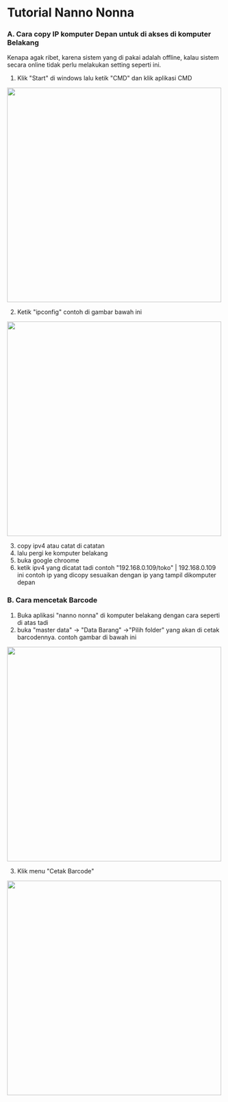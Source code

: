 # Tutorial Nanno Nonna
### A. Cara copy IP komputer Depan untuk di akses di komputer Belakang
Kenapa agak ribet, karena sistem yang di pakai adalah offline, kalau sistem secara online tidak perlu melakukan setting seperti ini.
1. Klik "Start" di windows lalu ketik "CMD" dan klik aplikasi CMD
<img src="https://gitlab.com/guru-ahli1/tutorial-nanno-nonna/-/raw/main/gambar/n-1.png" width="500">


2. Ketik "ipconfig" contoh di gambar bawah ini
<img src="https://gitlab.com/guru-ahli1/tutorial-nanno-nonna/-/raw/main/gambar/N2.png" width="500">

3. copy ipv4 atau catat di catatan
4. lalu pergi ke komputer belakang
5. buka google chroome
7. ketik ipv4 yang dicatat tadi contoh "192.168.0.109/toko" | 192.168.0.109 ini contoh ip yang dicopy sesuaikan dengan ip yang tampil dikomputer depan


### B. Cara mencetak Barcode
1. Buka aplikasi "nanno nonna" di komputer belakang dengan cara seperti di atas tadi
2. buka "master data" -> "Data Barang" ->"Pilih folder" yang akan di cetak barcodennya. contoh gambar di bawah ini
<img src="https://gitlab.com/guru-ahli1/tutorial-nanno-nonna/-/raw/main/gambar/n3.png" width="500">

3. Klik menu "Cetak Barcode"
<img src="https://gitlab.com/guru-ahli1/tutorial-nanno-nonna/-/raw/main/gambar/n4.PNG" width="500">


